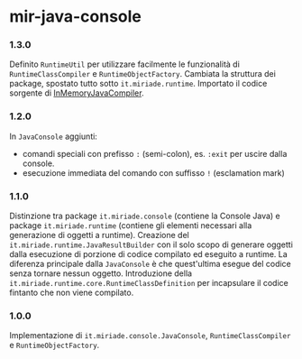 # mir-java-console

### 1.3.0
Definito `RuntimeUtil` per utilizzare facilmente le funzionalità di `RuntimeClassCompiler` e `RuntimeObjectFactory`.
Cambiata la struttura dei package, spostato tutto sotto `it.miriade.runtime`.
Importato il codice sorgente di [InMemoryJavaCompiler](https://github.com/trung/InMemoryJavaCompiler).


### 1.2.0
In `JavaConsole` aggiunti:
* comandi speciali con prefisso `:` (semi-colon), es. `:exit` per uscire dalla console.
* esecuzione immediata del comando con suffisso `!` (esclamation mark)


### 1.1.0
Distinzione tra package `it.miriade.console` (contiene la Console Java) e package `it.miriade.runtime` (contiene gli elementi necessari alla generazione di oggetti a runtime).
Creazione del `it.miriade.runtime.JavaResultBuilder` con il solo scopo di generare oggetti dalla esecuzione di porzione di codice compilato ed eseguito a runtime. La diferenza principale dalla `JavaConsole` è che quest'ultima esegue del codice senza tornare nessun oggetto.
Introduzione della `it.miriade.runtime.core.RuntimeClassDefinition` per incapsulare il codice fintanto che non viene compilato. 

### 1.0.0
Implementazione di `it.miriade.console.JavaConsole`, `RuntimeClassCompiler` e `RuntimeObjectFactory`.
